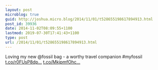 ```yaml
---
layout: post
microblog: true
guid: http://joshua.micro.blog/2014/11/01/t528655198617894913.html
post_id: 39936
date: 2014-11-02T08:09:55+1100
lastmod: 2019-07-30T17:41:43+1100
type: post
url: /2014/11/01/t528655198617894913.html
---
```

Loving my new @fossil bag - a worthy travel companion #myfossil [t.co/r0FUsP8dp...](http://t.co/r0FUsP8dpw) [t.co/MkjpmfOhc...](http://t.co/MkjpmfOhcI)
